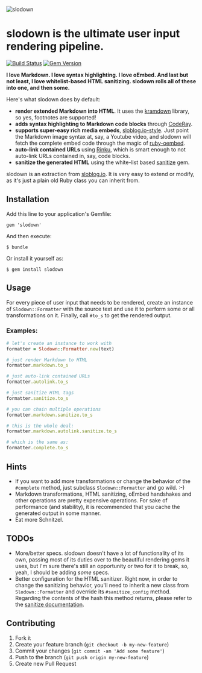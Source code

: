 ![slodown](https://dl.dropbox.com/u/7288/hendrik.mans.de/slodown.png)

# slodown is the ultimate user input rendering pipeline.

[![Build Status](https://travis-ci.org/hmans/slodown.png?branch=master)](https://travis-ci.org/hmans/slodown) [![Gem Version](https://badge.fury.io/rb/slodown.png)](http://badge.fury.io/rb/slodown)

**I love Markdown. I love syntax highlighting. I love oEmbed. And last but not least, I love whitelist-based HTML sanitizing. slodown rolls all of these into one, and then some.**

Here's what slodown does by default:

- **render extended Markdown into HTML**. It uses the [kramdown](http://kramdown.rubyforge.org/) library, so yes, footnotes are supported!
- **adds syntax highlighting to Markdown code blocks** through [CodeRay](http://coderay.rubychan.de/).
- **supports super-easy rich media embeds**, [sloblog.io-style](http://sloblog.io/~hmans/qhdsk2SMoAU). Just point the Markdown image syntax at, say, a Youtube video, and slodown will fetch the complete embed code through the magic of [ruby-oembed](https://github.com/judofyr/ruby-oembed).
- **auto-link contained URLs** using [Rinku](https://github.com/vmg/rinku), which is smart enough to not auto-link URLs contained in, say, code blocks.
- **sanitize the generated HTML** using the white-list based [sanitize](https://github.com/rgrove/sanitize) gem.

slodown is an extraction from [sloblog.io](http://sloblog.io). It is very easy to extend or modify, as it's just a plain old Ruby class you can inherit from.


## Installation

Add this line to your application's Gemfile:

    gem 'slodown'

And then execute:

    $ bundle

Or install it yourself as:

    $ gem install slodown

## Usage

For every piece of user input that needs to be rendered, create an instance of `Slodown::Formatter` with the source text and use it to perform some or all transformations on it. Finally, call `#to_s` to get the rendered output.

### Examples:

~~~ruby
# let's create an instance to work with
formatter = Slodown::Formatter.new(text)

# just render Markdown to HTML
formatter.markdown.to_s

# just auto-link contained URLs
formatter.autolink.to_s

# just sanitize HTML tags
formatter.sanitize.to_s

# you can chain multiple operations
formatter.markdown.sanitize.to_s

# this is the whole deal:
formatter.markdown.autolink.sanitize.to_s

# which is the same as:
formatter.complete.to_s
~~~

## Hints

* If you want to add more transformations or change the behavior of the `#complete` method, just subclass `Slodown::Formatter` and go wild. :-)
* Markdown transformations, HTML sanitizing, oEmbed handshakes and other operations are pretty expensive operations. For sake of performance (and stability), it is recommended that you cache the generated output in some manner.
* Eat more Schnitzel.

## TODOs

- More/better specs. slodown doesn't have a lot of functionality of its own, passing most of its duties over to the beautiful rendering gems it uses, but I'm sure there's still an opportunity or two for it to break, so, yeah, I should be adding _some_ specs.
- Better configuration for the HTML sanitizer. Right now, in order to change the sanitizing behavior, you'll need to inherit a new class from `Slodown::Formatter` and override its `#sanitize_config` method. Regarding the contents of the hash this method returns, please refer to the [sanitize documentation](https://github.com/rgrove/sanitize#custom-configuration).

## Contributing

1. Fork it
2. Create your feature branch (`git checkout -b my-new-feature`)
3. Commit your changes (`git commit -am 'Add some feature'`)
4. Push to the branch (`git push origin my-new-feature`)
5. Create new Pull Request
